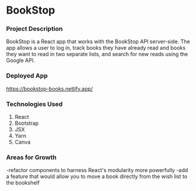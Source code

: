 # BookStop
### Project Description
BookStop is a React app that works with the BookStop API server-side. The app allows a user to log in, track books they have already read and books they want to read in two separate lists, and search for new reads using the Google API.

### Deployed App
https://bookstop-books.netlify.app/

### Technologies Used
1. React
2. Bootstrap
3. JSX
4. Yarn
5. Canva

### Areas for Growth
-refactor components to harness React's modularity more powerfully
-add a feature that would allow you to move a book directly from the wish list to the bookshelf
